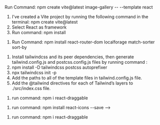 <!-- React App with Vite -->

Run Command: npm create vite@latest image-gallery -- --template react

1. I've created a Vite project by running the following command in the terminal:
   npm create vite@latest
2. Select React as framework
3. Run command:
   npm install

<!-- React Router installation -->

1. Run Command:
   npm install react-router-dom localforage match-sorter sort-by

<!-- Tailwind CSS Installation -->

1. Install tailwindcss and its peer dependencies, then generate tailwind.config.js and postcss.config.js files by running command :
1. npm install -D tailwindcss postcss autoprefixer
1. npx tailwindcss init -p
1. Add the paths to all of the template files in tailwind.config.js file.
1. Add the @tailwind directives for each of Tailwind’s layers to ./src/index.css file.

 <!-- Added AOS animation  -->

1. run command: npm i react-draggable

<!-- React Icon Installation -->

1. run command: npm install react-icons --save -->

<!-- React Draggable Added for Reordering  -->

1. run command: npm i react-draggable
